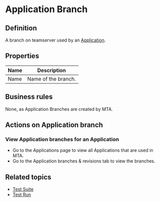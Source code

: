 # Application Branch

## Definition

A branch on teamserver used by an [Application](application).

## Properties
| Name | Description |
| ----------- | ----------- |
| Name | Name of the branch. |

## Business rules

None, as Application Branches are created by MTA.

## Actions on Application branch

### View Application branches for an Application
- Go to the Applications page to view all Applications that are used in MTA.
- Go to the Application branches & revisions tab to view the branches.

## Related topics
- [Test Suite](test-suite)
- [Test Run](test-run)

